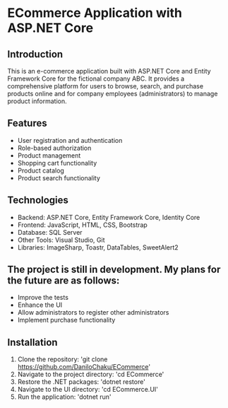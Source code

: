 # ECommerce Application with ASP.NET Core

## Introduction
This is an e-commerce application built with ASP.NET Core and Entity Framework Core for the fictional company ABC. It provides a comprehensive platform for users to browse, search, and purchase products online and for company employees (administrators) to manage product information.

## Features
- User registration and authentication
- Role-based authorization
- Product management
- Shopping cart functionality
- Product catalog
- Product search functionality

## Technologies
- Backend: ASP.NET Core, Entity Framework Core, Identity Core
- Frontend: JavaScript, HTML, CSS, Bootstrap
- Database: SQL Server
- Other Tools: Visual Studio, Git
- Libraries: ImageSharp, Toastr, DataTables, SweetAlert2

## The project is still in development. My plans for the future are as follows:
- Improve the tests
- Enhance the UI
- Allow administrators to register other administrators
- Implement purchase functionality

## Installation
1. Clone the repository: 'git clone https://github.com/DaniloChaku/ECommerce'
2. Navigate to the project directory: 'cd ECommerce'
3. Restore the .NET packages: 'dotnet restore'
4. Navigate to the UI directory: 'cd ECommerce.UI'
5. Run the application: 'dotnet run'
